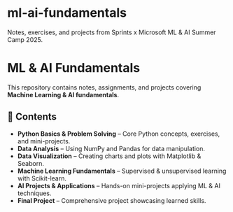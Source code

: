 # ml-ai-fundamentals
Notes, exercises, and projects from Sprints x Microsoft ML &amp; AI Summer Camp 2025.


# ML & AI Fundamentals

This repository contains notes, assignments, and projects covering **Machine Learning & AI fundamentals**.

## 📌 Contents
- **Python Basics & Problem Solving** – Core Python concepts, exercises, and mini-projects.
- **Data Analysis** – Using NumPy and Pandas for data manipulation.
- **Data Visualization** – Creating charts and plots with Matplotlib & Seaborn.
- **Machine Learning Fundamentals** – Supervised & unsupervised learning with Scikit-learn.
- **AI Projects & Applications** – Hands-on mini-projects applying ML & AI techniques.
- **Final Project** – Comprehensive project showcasing learned skills.
